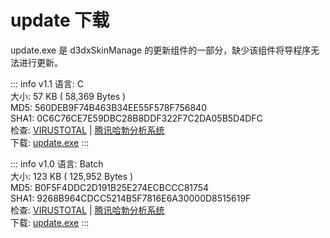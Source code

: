 # update 下载

update.exe 是 d3dxSkinManage 的更新组件的一部分，缺少该组件将导程序无法进行更新。


::: info v1.1
语言: C <br/>
大小: 57 KB ( 58,369 Bytes )<br/>
MD5: 560DEB9F74B463B34EE55F578F756840<br/>
SHA1: 0C6C76CE7E59DBC28B8DDF322F7C2DA05B5D4DFC<br/>
检查:
[VIRUSTOTAL](https://www.virustotal.com/gui/file/1857e0dddc3ecd62884634ff4ecf9b7b0d583d0e1b38f3790f4f5132c0a65928) |
[腾讯哈勃分析系统](https://habo.qq.com/file/showdetail?md5=560deb9f74b463b34ee55f578f756840)<br/>
下载: [update.exe](https://static.numlinka.com/d3dx-skin-manage/update-module/11/update.exe)
:::

::: info v1.0
语言: Batch<br/>
大小: 123 KB ( 125,952 Bytes )<br/>
MD5: B0F5F4DDC2D191B25E274ECBCCC81754<br/>
SHA1: 9268B964CDCC5214B5F7816E6A30000D8515619F<br/>
检查:
[VIRUSTOTAL](https://www.virustotal.com/gui/file/d900c487d8dd1c38c96a45f79c3b1a083dbb800e1a19042095592672ece8f376) |
[腾讯哈勃分析系统](https://habo.qq.com/file/showdetail?md5=b0f5f4ddc2d191b25e274ecbccc81754)<br/>
下载: [update.exe](https://static.numlinka.com/d3dx-skin-manage/update-module/10/update.exe)
:::
